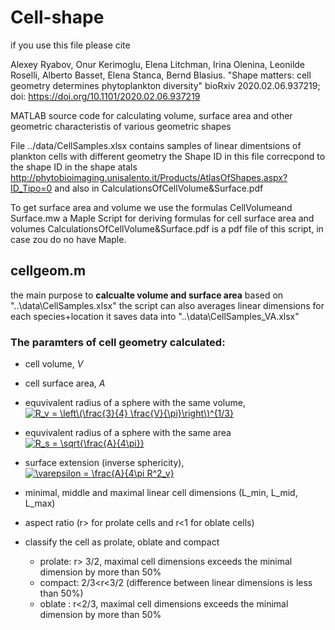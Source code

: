 # Cell-shape
if you use this file please cite 

Alexey Ryabov, Onur Kerimoglu, Elena Litchman, Irina Olenina, Leonilde Roselli, Alberto Basset, Elena Stanca, Bernd Blasius. 
"Shape matters: cell geometry determines phytoplankton diversity"
bioRxiv 2020.02.06.937219; doi: https://doi.org/10.1101/2020.02.06.937219

MATLAB source code for calculating volume, surface area and other geometric characteristis of various geometric shapes

File ../data/CellSamples.xlsx contains samples of linear dimentsions of plankton cells with different geometry 
the Shape ID in this file correcpond to the shape ID in the shape atals http://phytobioimaging.unisalento.it/Products/AtlasOfShapes.aspx?ID_Tipo=0
and also in CalculationsOfCellVolume&Surface.pdf

To get surface area and volume we use the formulas 
CellVolumeand Surface.mw  a Maple Script for deriving formulas for cell surface area and volumes
CalculationsOfCellVolume&Surface.pdf is a pdf file of this script, in case zou do no have Maple. 

## cellgeom.m  
  the main purpose to **calcualte volume and surface area** based on "..\data\CellSamples.xlsx"
  the script can  also averages linear dimensions for each species+location
  it saves data into  "..\data\CellSamples_VA.xlsx"

### The paramters of cell geometry calculated:
* cell volume, *V*
* cell surface area, *A*
* equvivalent radius of a sphere with the same volume, 
   <a href="https://www.codecogs.com/eqnedit.php?latex=R_v&space;=&space;\left\(\frac{3}{4}&space;\frac{V}{\pi}\right\)^{1/3}" target="_blank"><img src="https://latex.codecogs.com/gif.latex?R_v&space;=&space;\left\(\frac{3}{4}&space;\frac{V}{\pi}\right\)^{1/3}" title="R_v = \left\(\frac{3}{4} \frac{V}{\pi}\right\)^{1/3}" /></a>
* equvivalent radius of a sphere with the same area 
<a href="https://www.codecogs.com/eqnedit.php?latex=R_s&space;=&space;\sqrt{\frac{A}{4\pi}}" target="_blank"><img src="https://latex.codecogs.com/gif.latex?R_s&space;=&space;\sqrt{\frac{A}{4\pi}}" title="R_s = \sqrt{\frac{A}{4\pi}}" /></a>

* surface extension (inverse sphericity),
<a href="https://www.codecogs.com/eqnedit.php?latex=\varepsilon&space;=&space;\frac{A}{4\pi&space;R^2_v}" target="_blank"><img src="https://latex.codecogs.com/gif.latex?\varepsilon&space;=&space;\frac{A}{4\pi&space;R^2_v}" title="\varepsilon = \frac{A}{4\pi R^2_v}" /></a>

* minimal, middle and maximal linear cell dimensions  (L_min, L_mid, L_max)
* aspect ratio (r> for prolate cells and r<1 for oblate cells)
* classify the cell as prolate, oblate and compact
  * prolate: r> 3/2, maximal cell dimensions exceeds the minimal dimension by more than 50% 
  * compact: 2/3<r<3/2  (difference between linear dimensions is less than 50%)
  * oblate : r<2/3, maximal cell dimensions exceeds the minimal dimension by more than 50%

